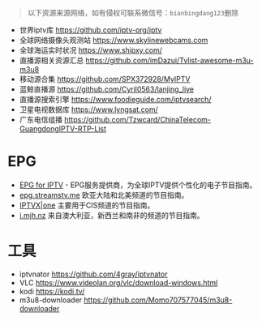> 以下资源来源网络，如有侵权可联系微信号：`bianbingdang123`删除


- 世界iptv库 https://github.com/iptv-org/iptv
- 全球网络摄像头观测站 https://www.skylinewebcams.com
- 全球海运实时状况 https://www.shipxy.com/
- 直播源相关资源汇总 https://github.com/imDazui/Tvlist-awesome-m3u-m3u8
- 移动源合集 https://github.com/SPX372928/MyIPTV
- 蓝鲸直播源 https://github.com/Cyril0563/lanjing_live
- 直播源搜索引擎 https://www.foodieguide.com/iptvsearch/
- 卫星电视数据库 https://www.lyngsat.com/
- 广东电信组播 https://github.com/Tzwcard/ChinaTelecom-GuangdongIPTV-RTP-List

# EPG

- [EPG for IPTV](https://www.iptv-epg.com/) - EPG服务提供商，为全球IPTV提供个性化的电子节目指南。
- [epg.streamstv.me](http://epg.streamstv.me/epg/) 欧亚大陆和北美频道的节目指南。
- [IPTVX|one](https://iptvx.one/viewtopic.php?f=12&t=4&sid=5d7f43099b396af229d5961ec746fc14) 主要用于CIS频道的节目指南。
- [i.mjh.nz](http://i.mjh.nz/) 来自澳大利亚，新西兰和南非的频道的节目指南。

# 工具

- iptvnator https://github.com/4gray/iptvnator
- VLC https://www.videolan.org/vlc/download-windows.html
- kodi https://kodi.tv/
- m3u8-downloader https://github.com/Momo707577045/m3u8-downloader